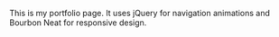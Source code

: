 This is my portfolio page. It uses jQuery for navigation animations and Bourbon Neat for responsive design.
